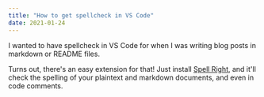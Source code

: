 ```yaml
---
title: "How to get spellcheck in VS Code"
date: 2021-01-24
---
```

I wanted to have spellcheck in VS Code for when I was writing blog posts in markdown or README files.

Turns out, there's an easy extension for that! Just install [Spell Right](https://marketplace.visualstudio.com/items?itemName=ban.spellright), and it'll check the spelling of your plaintext and markdown documents, and even in code comments.